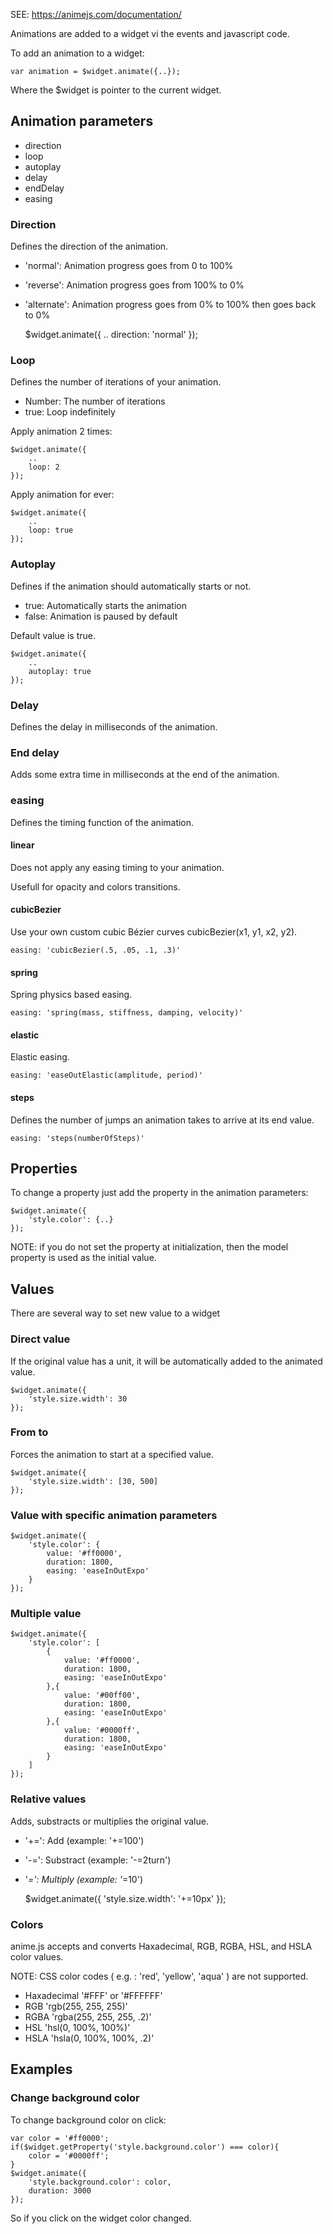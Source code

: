 SEE: https://animejs.com/documentation/

Animations are added to a widget vi the events and javascript code.

To add an animation to a widget:

	var animation = $widget.animate({..});

Where the $widget is pointer to the current widget. 

## Animation parameters

- direction
- loop
- autoplay
- delay
- endDelay
- easing

### Direction

Defines the direction of the animation.

- 'normal': Animation progress goes from 0 to 100%
- 'reverse': Animation progress goes from 100% to 0%
- 'alternate': Animation progress goes from 0% to 100% then goes back to 0%


	$widget.animate({
		..
		direction: 'normal'
	});

### Loop

Defines the number of iterations of your animation.

- Number: The number of iterations
- true: Loop indefinitely

Apply animation 2 times:

	$widget.animate({
		..
		loop: 2
	});

Apply animation for ever:

	$widget.animate({
		..
		loop: true
	});

### Autoplay

Defines if the animation should automatically starts or not.

- true: Automatically starts the animation
- false: Animation is paused by default

Default value is true.

	$widget.animate({
		..
		autoplay: true
	});

### Delay

Defines the delay in milliseconds of the animation.


### End delay

Adds some extra time in milliseconds at the end of the animation.

### easing

Defines the timing function of the animation.

#### linear

Does not apply any easing timing to your animation.

Usefull for opacity and colors transitions.

#### cubicBezier

Use your own custom cubic Bézier curves cubicBezier(x1, y1, x2, y2).

	easing: 'cubicBezier(.5, .05, .1, .3)'

#### spring

Spring physics based easing.

	easing: 'spring(mass, stiffness, damping, velocity)'

#### elastic

Elastic easing.

	easing: 'easeOutElastic(amplitude, period)'

#### steps

Defines the number of jumps an animation takes to arrive at its end value.

	easing: 'steps(numberOfSteps)'


## Properties

To change a property just add the property in the animation parameters:

	$widget.animate({
		'style.color': {..}
	});

NOTE: if you do not set the property at initialization, then the model property is used as the initial value.

## Values

There are several way to set new value to a widget

### Direct value

If the original value has a unit, it will be automatically added to the animated value.

	$widget.animate({
		'style.size.width': 30
	});
	
### From to

Forces the animation to start at a specified value.

	$widget.animate({
		'style.size.width': [30, 500]
	});


### Value with specific animation parameters


	$widget.animate({
		'style.color': {
			value: '#ff0000',
			duration: 1800,
			easing: 'easeInOutExpo'
		}
	});

### Multiple value


	$widget.animate({
		'style.color': [
			{
				value: '#ff0000',
				duration: 1800,
	  			easing: 'easeInOutExpo'
			},{
				value: '#00ff00',
				duration: 1800,
	  			easing: 'easeInOutExpo'
			},{
				value: '#0000ff',
				duration: 1800,
	  			easing: 'easeInOutExpo'
			}
		]
	});

### Relative values

Adds, substracts or multiplies the original value.

- '+=': Add	(example: '+=100')
- '-=': Substract (example: '-=2turn')
- '*=': Multiply (example: '*=10')

	$widget.animate({
		'style.size.width': '+=10px'
	});


### Colors

anime.js accepts and converts Haxadecimal, RGB, RGBA, HSL, and HSLA color values.

NOTE: CSS color codes ( e.g. : 'red', 'yellow', 'aqua' ) are not supported.

- Haxadecimal	'#FFF' or '#FFFFFF'
- RGB	'rgb(255, 255, 255)'
- RGBA	'rgba(255, 255, 255, .2)'
- HSL	'hsl(0, 100%, 100%)'
- HSLA	'hsla(0, 100%, 100%, .2)'


## Examples

### Change background color

To change background color on click:

	var color = '#ff0000';
	if($widget.getProperty('style.background.color') === color){
		color = '#0000ff';
	}
	$widget.animate({
		'style.background.color': color,
		duration: 3000
	});

So if you click on the widget color changed.